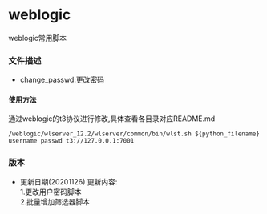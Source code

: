 # weblogic
weblogic常用脚本

### 文件描述
- change_passwd:更改密码



#### 使用方法
通过weblogic的t3协议进行修改,具体查看各目录对应README.md
```
/weblogic/wlserver_12.2/wlserver/common/bin/wlst.sh ${python_filename} username passwd t3://127.0.0.1:7001

```

### 版本
- 更新日期(20201126)
更新内容:  
1.更改用户密码脚本  
2.批量增加筛选器脚本